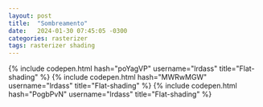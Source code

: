 ```yaml
---
layout: post
title:  "Sombreamento"
date:   2024-01-30 07:45:05 -0300
categories: rasterizer
tags: rasterizer shading
---
```


{% include codepen.html hash="poYagVP" username="lrdass" title="Flat-shading" %}
{% include codepen.html hash="MWRwMGW" username="lrdass" title="Flat-shading" %}
{% include codepen.html hash="PogbPvN" username="lrdass" title="Flat-shading" %}
